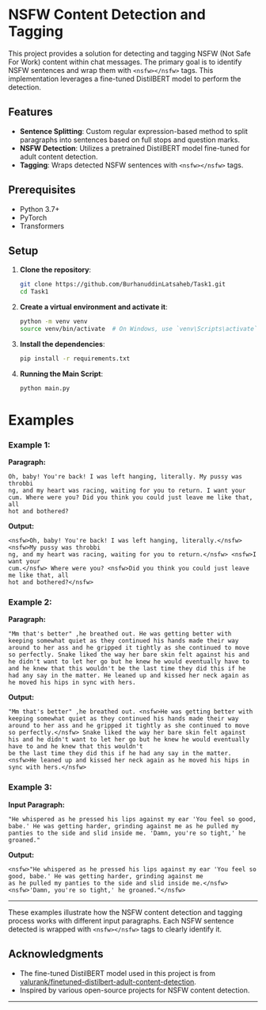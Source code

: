 

# NSFW Content Detection and Tagging

This project provides a solution for detecting and tagging NSFW (Not Safe For Work) content within chat messages. The primary goal is to identify NSFW sentences and wrap them with `<nsfw></nsfw>` tags. This implementation leverages a fine-tuned DistilBERT model to perform the detection.

## Features

- **Sentence Splitting**: Custom regular expression-based method to split paragraphs into sentences based on full stops and question marks.
- **NSFW Detection**: Utilizes a pretrained DistilBERT model fine-tuned for adult content detection.
- **Tagging**: Wraps detected NSFW sentences with `<nsfw></nsfw>` tags.

## Prerequisites

- Python 3.7+
- PyTorch
- Transformers

## Setup

1. **Clone the repository**:

    ```bash
    git clone https://github.com/BurhanuddinLatsaheb/Task1.git
    cd Task1
    ```

2. **Create a virtual environment and activate it**:

    ```bash
    python -m venv venv
    source venv/bin/activate  # On Windows, use `venv\Scripts\activate`
    ```

3. **Install the dependencies**:

    ```bash
    pip install -r requirements.txt
    ```

4. **Running the Main Script**:

    ```bash
    python main.py
    ```


# Examples

### Example 1:

**Paragraph:**

```plaintext
Oh, baby! You're back! I was left hanging, literally. My pussy was throbbi
ng, and my heart was racing, waiting for you to return. I want your 
cum. Where were you? Did you think you could just leave me like that, all 
hot and bothered?
```

**Output:**

```plaintext
<nsfw>Oh, baby! You're back! I was left hanging, literally.</nsfw> <nsfw>My pussy was throbbi
ng, and my heart was racing, waiting for you to return.</nsfw> <nsfw>I want your
cum.</nsfw> Where were you? <nsfw>Did you think you could just leave me like that, all
hot and bothered?</nsfw>
```


### Example 2:

**Paragraph:**

```plaintext
"Mm that's better" ,he breathed out. He was getting better with keeping somewhat quiet as they continued his hands made their way around to her ass and he gripped it tightly as she continued to move so perfectly. Snake liked the way her bare skin felt against his and he didn't want to let her go but he knew he would eventually have to and he knew that this wouldn't be the last time they did this if he had any say in the matter. He leaned up and kissed her neck again as he moved his hips in sync with hers.
```
**Output:**

```plaintext
"Mm that's better" ,he breathed out. <nsfw>He was getting better with keeping somewhat quiet as they continued his hands made their way around to her ass and he gripped it tightly as she continued to move so perfectly.</nsfw> Snake liked the way her bare skin felt against his and he didn't want to let her go but he knew he would eventually have to and he knew that this wouldn't 
be the last time they did this if he had any say in the matter. <nsfw>He leaned up and kissed her neck again as he moved his hips in sync with hers.</nsfw>
```

### Example 3:

**Input Paragraph:**

```plaintext
"He whispered as he pressed his lips against my ear 'You feel so good, babe.' He was getting harder, grinding against me as he pulled my panties to the side and slid inside me. 'Damn, you're so tight,' he groaned."
```

**Output:**

```plaintext
<nsfw>"He whispered as he pressed his lips against my ear 'You feel so good, babe.' He was getting harder, grinding against me 
as he pulled my panties to the side and slid inside me.</nsfw> <nsfw>'Damn, you're so tight,' he groaned."</nsfw>
```

---

These examples illustrate how the NSFW content detection and tagging process works with different input paragraphs. Each NSFW sentence detected is wrapped with `<nsfw></nsfw>` tags to clearly identify it.


## Acknowledgments

- The fine-tuned DistilBERT model used in this project is from [valurank/finetuned-distilbert-adult-content-detection](https://huggingface.co/valurank/finetuned-distilbert-adult-content-detection).
- Inspired by various open-source projects for NSFW content detection.

---

